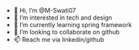 - 👋 Hi, I’m @M-Swati07
- 👀 I’m interested in tech and design
- 🌱 I’m currently learning spring framework
- 💞️ I’m looking to collaborate on github
- 📫 Reach me via linkedin/github

<!---
M-Swati07/M-Swati07 is a ✨ special ✨ repository because its `README.md` (this file) appears on your GitHub profile.
You can click the Preview link to take a look at your changes.
--->
